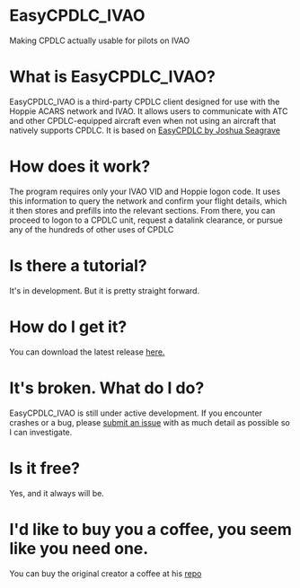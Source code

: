 # EasyCPDLC_IVAO
Making CPDLC actually usable for pilots on IVAO

# What is EasyCPDLC_IVAO?
EasyCPDLC_IVAO is a third-party CPDLC client designed for use with the Hoppie ACARS network and IVAO. It allows users to communicate with ATC and other CPDLC-equipped aircraft even when not using an aircraft that natively supports CPDLC.
It is based on [EasyCPDLC by Joshua Seagrave](https://github.com/quassbutreally/EasyCPDLC)

# How does it work?
The program requires only your IVAO VID and Hoppie logon code. It uses this information to query the network and confirm your flight details, which it then stores and prefills into the relevant sections. From there, you can proceed to logon to a CPDLC unit, request a datalink clearance, or pursue any of the hundreds of other uses of CPDLC

# Is there a tutorial?
It's in development. But it is pretty straight forward.

# How do I get it?
You can download the latest release [here.](https://github.com/EarlyBirdREAL/EasyCPDLC_IVAO/releases)

# It's broken. What do I do?
EasyCPDLC_IVAO is still under active development. If you encounter crashes or a bug, please [submit an issue](https://github.com/EarlyBirdREAL/EasyCPDLC_IVAO/issues) with as much detail as possible so I can investigate.

# Is it free?
Yes, and it always will be.

# I'd like to buy you a coffee, you seem like you need one.
You can buy the original creator a coffee at his [repo](https://github.com/quassbutreally/EasyCPDLC)